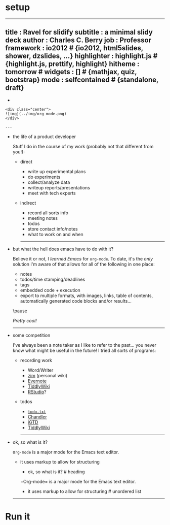 # setup

---
title       : Ravel for slidify
subtitle    : a minimal slidy deck
author      : Charles C. Berry
job         : Professor
framework   : io2012        # {io2012, html5slides, shower, dzslides, ...}
highlighter : highlight.js  # {highlight.js, prettify, highlight}
hitheme     : tomorrow      # 
widgets     : []            # {mathjax, quiz, bootstrap}
mode        : selfcontained # {standalone, draft}
---

-   

    <div class="center">
    ![img](../img/org-mode.png)
    </div>
    
    ---

-   the life of a product developer

    Stuff I do in the course of my work (probably not that different from you!):
    
    -   direct
    
        -   write up experimental plans
        -   do experiments
        -   collect/analyze data
        -   writeup reports/presentations
        -   meet with tech experts
    
    -   indirect
    
        -   record all sorts info
        -   meeting notes
        -   todos
        -   store contact info/notes
        -   what to work on and when
        
        ---

-   but what the hell does emacs have to do with it?

    Believe it or not, I *learned Emacs* for `org-mode`. To date, it's the *only* solution I'm
    aware of that allows for all of the following in one place:
    
    -   notes
    -   todos/time stamping/deadlines
    -   tags
    -   embedded code + execution
    -   export to multiple formats, with images, links, table of contents, automatically
        generated code blocks and/or results&#x2026;
    
    \pause
    
    *Pretty cool!*
    
    ---

-   some competition

    I've always been a note taker as I like to refer to the past&#x2026; you never know what
    might be useful in the future! I tried all sorts of programs:
    
    -   recording work
    
        -   Word/Writer
        -   [zim](http://zim-wiki.org/) (personal wiki)
        -   [Evernote](https://evernote.com/)
        -   [TiddlyWiki](http://tiddlywiki.com/)
        -   [RStudio](https://www.rstudio.com/)?
    
    -   todos
    
        -   [`todo.txt`](http://todotxt.com/)
        -   [Chandler](https://en.wikipedia.org/wiki/Chandler_(software))
        -   [iGTD](https://itunes.apple.com/us/app/igtd/id488595283?mt=8)
        -   [TiddlyWiki](http://tiddlywiki.com/)
        
        ---

-   ok, so what is it?

    `Org-mode` is a major mode for the Emacs text editor.
    
    -   it uses markup to allow for structuring
    
        * ok, so what is it?                          # heading
        
        =Org-mode= is a major mode for the Emacs text editor.
        - it uses markup to allow for structuring     # unordered list
    
    ---

# Run it
